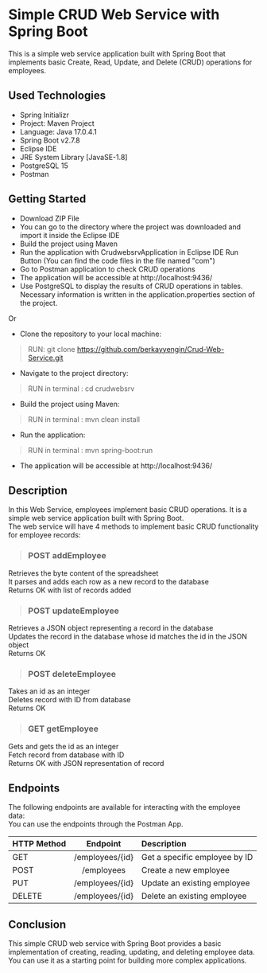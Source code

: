 # Simple CRUD Web Service with Spring Boot

This is a simple web service application built with Spring Boot that implements basic Create, Read, Update, and Delete (CRUD) operations for employees.

## Used Technologies

* Spring Initializr
* Project: Maven Project
* Language: Java 17.0.4.1
*	Spring Boot v2.7.8
*	Eclipse IDE
*	JRE System Library [JavaSE-1.8]
*	PostgreSQL 15
*	Postman

## Getting Started

* Download ZIP File  
* You can go to the directory where the project was downloaded and import it inside the Eclipse IDE  
* Build the project using Maven  
* Run the application with CrudwebsrvApplication in Eclipse IDE Run Button (You can find the code files in the file named "com")  
* Go to Postman application to check CRUD operations  
* The application will be accessible at http://localhost:9436/  
* Use PostgreSQL to display the results of CRUD operations in tables. Necessary information is written in the application.properties section of the project.  

Or  

* Clone the repository to your local machine:  
> RUN: git clone https://github.com/berkayyengin/Crud-Web-Service.git  
* Navigate to the project directory:  
> RUN in terminal :  cd crudwebsrv  
* Build the project using Maven:  
> RUN in terminal :  mvn clean install  
* Run the application:  
> RUN in terminal : mvn spring-boot:run  
* The application will be accessible at http://localhost:9436/  

## Description

In this Web Service, employees implement basic CRUD operations. It is a simple web service application built with Spring Boot.  
The web service will have 4 methods to implement basic CRUD functionality for employee records:  
> ### POST  addEmployee  
   Retrieves the byte content of the spreadsheet  
   It parses and adds each row as a new record to the database  
   Returns OK with list of records added  
> ### POST updateEmployee  
   Retrieves a JSON object representing a record in the database  
   Updates the record in the database whose id matches the id in the JSON object  
   Returns OK  
> ### POST deleteEmployee  
   Takes an id as an integer  
   Deletes record with ID from database  
   Returns OK  
> ### GET getEmployee  
   Gets and gets the id as an integer  
   Fetch record from database with ID  
   Returns OK with JSON representation of record  

## Endpoints  

   The following endpoints are available for interacting with the employee data:  
   You can use the endpoints through the Postman App.  

| HTTP Method  | Endpoint              | Description                   |
| :---         |         :---:         | :---                          |
| GET          | /employees/{id}	     | Get a specific employee by ID |
| POST         | /employees            | Create a new employee         |
| PUT          | /employees/{id}       | Update an existing employee   |
| DELETE       | /employees/{id}       | Delete an existing employee   |


## Conclusion
   This simple CRUD web service with Spring Boot provides a basic implementation of creating, reading, updating, and deleting employee data.   
   You can use it as a starting point for building more complex applications.  
